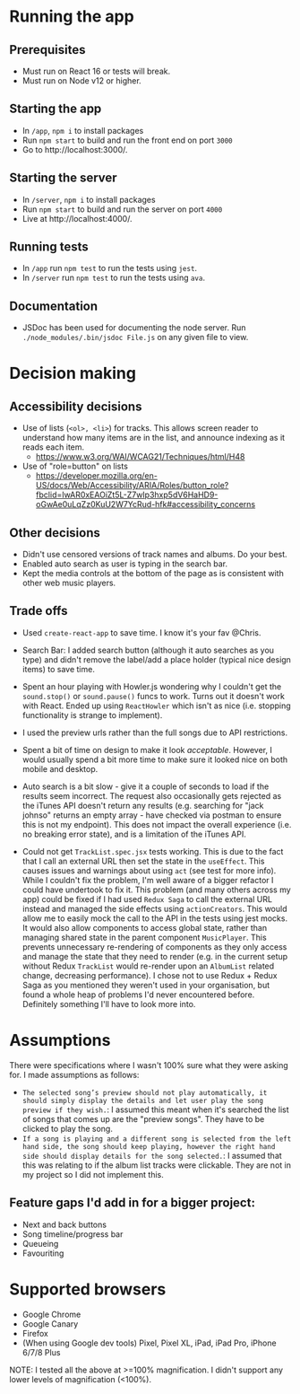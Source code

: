 # Running the app
## Prerequisites
- Must run on React 16 or tests will break.
- Must run on Node v12 or higher.

## Starting the app

-  In `/app`, `npm i` to install packages
-  Run `npm start` to build and run the front end on port `3000`
-  Go to http://localhost:3000/.

## Starting the server
-  In `/server`, `npm i` to install packages
-  Run `npm start` to build and run the server on port `4000`
-  Live at http://localhost:4000/.

## Running tests

-  In `/app` run `npm test` to run the tests using `jest`.
-  In `/server` run `npm test` to run the tests using `ava`.

## Documentation

-  JSDoc has been used for documenting the node server. Run `./node_modules/.bin/jsdoc File.js` on any given file to view.

# Decision making
## Accessibility decisions

- Use of lists (`<ol>, <li>`) for tracks. This allows screen reader to understand how many items are in the list, and announce indexing as it reads each item.
    - https://www.w3.org/WAI/WCAG21/Techniques/html/H48
- Use of "role=button" on lists
    - https://developer.mozilla.org/en-US/docs/Web/Accessibility/ARIA/Roles/button_role?fbclid=IwAR0xEAOiZt5L-Z7wIp3hxp5dV6HaHD9-oGwAe0uLqZz0KuU2W7YcRud-hfk#accessibility_concerns

## Other decisions
- Didn't use censored versions of track names and albums. Do your best.
- Enabled auto search as user is typing in the search bar.
- Kept the media controls at the bottom of the page as is consistent with other web music players.

## Trade offs
- Used `create-react-app` to save time. I know it's your fav @Chris.

- Search Bar: I added search button (although it auto searches as you type) and didn't remove the label/add a place holder (typical nice design items) to save time.

- Spent an hour playing with Howler.js wondering why I couldn't get the `sound.stop()` or `sound.pause()` funcs to work. Turns out it doesn't work with React. Ended up using `ReactHowler` which isn't as nice (i.e. stopping functionality is strange to implement).

- I used the preview urls rather than the full songs due to API restrictions.

- Spent a bit of time on design to make it look *acceptable*. However, I would usually spend a bit more time to make sure it looked nice on both mobile and desktop.

- Auto search is a bit slow - give it a couple of seconds to load if the results seem incorrect. The request also occasionally gets rejected as the iTunes API doesn't return any results (e.g. searching for "jack johnso" returns an empty array - have checked via postman to ensure this is not my endpoint). This does not impact the overall experience (i.e. no breaking error state), and is a limitation of the iTunes API.

- Could not get `TrackList.spec.jsx` tests working. This is due to the fact that I call an external URL then set the state in the `useEffect`. This causes issues and warnings about using `act` (see test for more info). While I couldn't fix the problem, I'm well aware of a bigger refactor I could have undertook to fix it. This problem (and many others across my app) could be fixed if I had used `Redux Saga` to call the external URL instead and managed the side effects using `actionCreators`. This would allow me to easily mock the call to the API in the tests using jest mocks. It would also allow components to access global state, rather than managing shared state in the parent component `MusicPlayer`. This prevents unnecessary re-rendering of components as they only access and manage the state that they need to render (e.g. in the current setup without Redux `TrackList` would re-render upon an `AlbumList` related change, decreasing performance). I chose not to use Redux + Redux Saga as you mentioned they weren't used in your organisation, but found a whole heap of problems I'd never encountered before. Definitely something I'll have to look more into.

# Assumptions
There were specifications where I wasn't 100% sure what they were asking for. I made assumptions as follows:

- `The selected song’s preview should not play automatically, it should simply display the details and let user play the song preview if they wish.`: I assumed this meant when it's searched the list of songs that comes up are the "preview songs". They have to be clicked to play the song.
- `If a song is playing and a different song is selected from the left hand side, the song should keep playing, however the right hand side should display details for the song selected.`: I assumed that this was relating to if the album list tracks were clickable. They are not in my project so I did not implement this.

## Feature gaps I'd add in for a bigger project:
- Next and back buttons
- Song timeline/progress bar
- Queueing
- Favouriting

# Supported browsers
- Google Chrome
- Google Canary
- Firefox
- (When using Google dev tools) Pixel, Pixel XL, iPad, iPad Pro, iPhone 6/7/8 Plus

NOTE: I tested all the above at >=100% magnification. I didn't support any lower levels of magnification (<100%).
